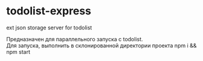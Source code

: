 # todolist-express
ext json storage server for todolist


Предназначен для параллельного запуска с todolist.  
Для запуска, выполнить в склонированной директории проекта npm i && npm start

